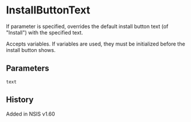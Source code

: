 # InstallButtonText

If parameter is specified, overrides the default install button text (of "Install") with the specified text.

Accepts variables. If variables are used, they must be initialized before the install button shows.

## Parameters

	text

## History

Added in NSIS v1.60

